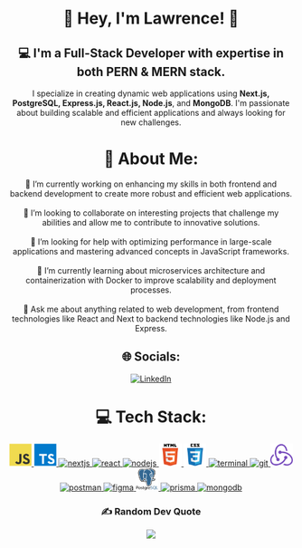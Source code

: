 <div align="center">

# 👋 Hey, I'm Lawrence! 🌟

## 💻 I'm a Full-Stack Developer with expertise in both PERN & MERN stack.
I specialize in creating dynamic web applications using **Next.js, PostgreSQL, Express.js, React.js, Node.js**, and **MongoDB**. I'm passionate about building scalable and efficient applications and always looking for new challenges.

# 💫 About Me:
🔭 I’m currently working on enhancing my skills in both frontend and backend development to create more robust and efficient web applications.<br><br>👯 I’m looking to collaborate on interesting projects that challenge my abilities and allow me to contribute to innovative solutions.<br><br>🤝 I’m looking for help with optimizing performance in large-scale applications and mastering advanced concepts in JavaScript frameworks.<br><br>🌱 I’m currently learning about microservices architecture and containerization with Docker to improve scalability and deployment processes.<br><br> 💬 Ask me about anything related to web development, from frontend technologies like React and Next to backend technologies like Node.js and Express.

## 🌐 Socials:
[![LinkedIn](https://img.shields.io/badge/LinkedIn-%230077B5.svg?logo=linkedin&logoColor=white)](https://linkedin.com/in/https://www.linkedin.com/in/lawrence-alkhalaileh/)

# 💻 Tech Stack:
<p align="center">
      <a
        href="https://developer.mozilla.org/en-US/docs/Web/JavaScript"
        target="_blank"
        rel="noreferrer"
      >
        <img
          src="https://raw.githubusercontent.com/devicons/devicon/master/icons/javascript/javascript-original.svg"
          alt="javascript"
          width="40"
          height="40"
        />
      </a>
      <a
        href="https://www.typescriptlang.org/"
        target="_blank"
        rel="noreferrer"
      >
        <img
          src="https://raw.githubusercontent.com/devicons/devicon/master/icons/typescript/typescript-original.svg"
          alt="typescript"
          width="40"
          height="40"
        />
      </a>
            <a href="https://nextjs.org/" target="_blank" rel="noreferrer">
        <img
          src="https://img.icons8.com/?size=100&id=r2OarXWQc7B6&format=png&color=FFFFFF"
          alt="nextjs"
          width="40"
          height="40"
        />
      </a>
            <a href="https://reactjs.org/" target="_blank" rel="noreferrer">
        <img
          src="https://cdn.jsdelivr.net/gh/devicons/devicon/icons/react/react-original.svg"
          alt="react"
          width="40"
          height="40"
        />
      </a>
      <a href="https://nodejs.org" target="_blank" rel="noreferrer">
        <img
          src="https://cdn.iconscout.com/icon/free/png-512/free-node-js-logo-icon-download-in-svg-png-gif-file-formats--nodejs-programming-language-pack-logos-icons-1174935.png?f=webp&w=512"
          alt="nodejs"
          width="40"
          height="40"
        />
      </a>
      <a href="https://www.w3.org/html/" target="_blank" rel="noreferrer">
        <img
          src="https://raw.githubusercontent.com/devicons/devicon/master/icons/html5/html5-original-wordmark.svg"
          alt="html5"
          width="40"
          height="40"
        />
      </a>
      <a href="https://www.w3schools.com/css/" target="_blank" rel="noreferrer">
        <img
          src="https://raw.githubusercontent.com/devicons/devicon/master/icons/css3/css3-original-wordmark.svg"
          alt="css3"
          width="40"
          height="40"
        />
      </a>
      <a
        href="https://www.gnu.org/software/bash/"
        target="_blank"
        rel="noreferrer"
      >
        <img
          src="https://img.icons8.com/fluency/48/000000/console.png"
          alt="terminal"
          width="40"
          height="40"
        />
      </a>
      <a href="https://git-scm.com/" target="_blank" rel="noreferrer">
        <img
          src="https://www.vectorlogo.zone/logos/git-scm/git-scm-icon.svg"
          alt="git"
          width="40"
          height="40"
        />
      </a>
<!--       <a href="https://www.linux.org/" target="_blank" rel="noreferrer">
        <img
          src="https://cdn.jsdelivr.net/gh/devicons/devicon/icons/neovim/neovim-original.svg"
          alt="neo-vim"
          width="40"
          height="40"
        />
      </a>
      <a href="https://www.linux.org/" target="_blank" rel="noreferrer">
        <img
          src="https://cdn.jsdelivr.net/gh/devicons/devicon/icons/vscode/vscode-original.svg"
          alt="vscode"
          width="40"
          height="40"
        />
      </a> -->
        <a href="https://redux.js.org" target="_blank" rel="noreferrer">
        <img
          src="https://raw.githubusercontent.com/devicons/devicon/master/icons/redux/redux-original.svg"
          alt="redux"
          width="40"
          height="40"
        />
      </a>
      <a href="https://postman.com" target="_blank" rel="noreferrer">
        <img
          src="https://www.vectorlogo.zone/logos/getpostman/getpostman-icon.svg"
          alt="postman"
          width="40"
          height="40"
        />
      </a>
      <a href="https://www.figma.com/" target="_blank" rel="noreferrer">
        <img
          src="https://www.vectorlogo.zone/logos/figma/figma-icon.svg"
          alt="figma"
          width="40"
          height="40"
        />
      </a>
           <a href="https://www.postgresql.org" target="_blank" rel="noreferrer">
        <img
          src="https://raw.githubusercontent.com/devicons/devicon/master/icons/postgresql/postgresql-original-wordmark.svg"
          alt="postgresql"
          width="40"
          height="40"
        />
      </a>
      <a href="https://www.postgresql.org" target="_blank" rel="noreferrer">
        <img
          src="https://img.icons8.com/?size=100&id=aqb9SdV9P8oC&format=png&color=FFFFFF"
          alt="prisma"
          width="40"
          height="40"
        />
      </a>
            <a href="https://www.mongodb.com/" target="_blank" rel="noreferrer">
        <img
          src="https://cdn.jsdelivr.net/gh/devicons/devicon/icons/mongodb/mongodb-original.svg"
          alt="mongodb"
          width="40"
          height="40"
        />
      </a>
    </p>

### ✍️ Random Dev Quote
![](https://quotes-github-readme.vercel.app/api?type=horizontal&theme=radical)

</div>
